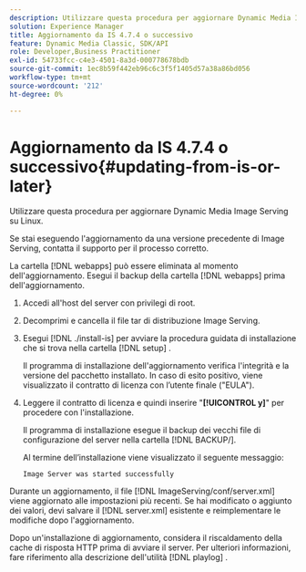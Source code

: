 ```yaml
---
description: Utilizzare questa procedura per aggiornare Dynamic Media Image Serving su Linux.
solution: Experience Manager
title: Aggiornamento da IS 4.7.4 o successivo
feature: Dynamic Media Classic, SDK/API
role: Developer,Business Practitioner
exl-id: 54733fcc-c4e3-4501-8a3d-000778678bdb
source-git-commit: 1ec8b59f442eb96c6c3f5f1405d57a38a86bd056
workflow-type: tm+mt
source-wordcount: '212'
ht-degree: 0%

---
```


# Aggiornamento da IS 4.7.4 o successivo{#updating-from-is-or-later}

Utilizzare questa procedura per aggiornare Dynamic Media Image Serving su Linux.

Se stai eseguendo l&#39;aggiornamento da una versione precedente di Image Serving, contatta il supporto per il processo corretto.

La cartella [!DNL webapps] può essere eliminata al momento dell&#39;aggiornamento. Esegui il backup della cartella [!DNL webapps] prima dell&#39;aggiornamento.

1. Accedi all&#39;host del server con privilegi di root.
1. Decomprimi e cancella il file tar di distribuzione Image Serving.
1. Esegui [!DNL ./install-is] per avviare la procedura guidata di installazione che si trova nella cartella [!DNL setup] .

   Il programma di installazione dell&#39;aggiornamento verifica l&#39;integrità e la versione del pacchetto installato. In caso di esito positivo, viene visualizzato il contratto di licenza con l’utente finale (&quot;EULA&quot;).
1. Leggere il contratto di licenza e quindi inserire &quot;**[!UICONTROL y]**&quot; per procedere con l&#39;installazione.

   Il programma di installazione esegue il backup dei vecchi file di configurazione del server nella cartella [!DNL BACKUP/].

   Al termine dell’installazione viene visualizzato il seguente messaggio:

   `Image Server was started successfully`

Durante un aggiornamento, il file [!DNL ImageServing/conf/server.xml] viene aggiornato alle impostazioni più recenti. Se hai modificato o aggiunto dei valori, devi salvare il [!DNL server.xml] esistente e reimplementare le modifiche dopo l&#39;aggiornamento.

Dopo un&#39;installazione di aggiornamento, considera il riscaldamento della cache di risposta HTTP prima di avviare il server. Per ulteriori informazioni, fare riferimento alla descrizione dell&#39;utilità [!DNL playlog] .
